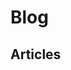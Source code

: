 <!--
title: Blog
template: blog.html
appendToTarget: true
callback:
 - showCurrentPageInHeader
 - blogpage
activeHeaderItem: 3
-->

# Blog

## Articles